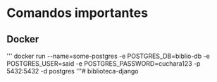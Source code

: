 # Comandos importantes

## Docker
'''
docker run --name=some-postgres -e POSTGRES_DB=biblio-db -e POSTGRES_USER=said -e POSTGRES_PASSWORD=cuchara123 -p 5432:5432 -d postgres
'''# biblioteca-django
